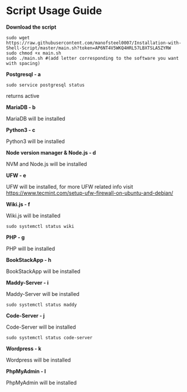 # Script Usage Guide

**Download the script**

    sudo wget https://raw.githubusercontent.com/manofsteel0007/Installation-with-Shell-Script/master/main.sh?token=AP6NT4V5WKQ4HRL57LBXTSLA5ZYRW
    sudo chmod +x main.sh
    sudo ./main.sh #(add letter corresponding to the software you want with spacing)

**Postgresql - a**

    sudo service postgresql status

returns active 

**MariaDB - b**

MariaDB will be installed   

**Python3 - c**

Python3 will be installed   

**Node version manager & Node.js - d**

NVM and Node.js will be installed   

**UFW - e**

UFW will be installed, for more UFW related info visit https://www.tecmint.com/setup-ufw-firewall-on-ubuntu-and-debian/

**Wiki.js - f**

Wiki.js will be installed

    sudo systemctl status wiki

**PHP - g**

PHP will be installed   

**BookStackApp - h**

BookStackApp will be installed   

**Maddy-Server - i**

Maddy-Server will be installed   

    sudo systemctl status maddy

**Code-Server - j**

Code-Server will be installed  

    sudo systemctl status code-server

**Wordpress - k**

Wordpress will be installed

**PhpMyAdmin - l**

PhpMyAdmin will be installed